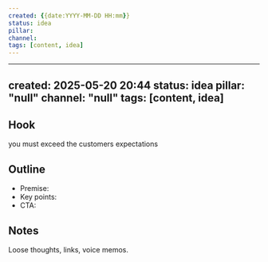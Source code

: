 ```yaml
---
created: {{date:YYYY-MM-DD HH:mm}}
status: idea
pillar: 
channel: 
tags: [content, idea]
---
```


---
created: 2025-05-20 20:44
status: idea
pillar: "null"
channel: "null"
tags: [content, idea]
---

## Hook  
you must exceed the customers expectations

## Outline  
- Premise:  
- Key points:  
- CTA:  

## Notes  
Loose thoughts, links, voice memos.
